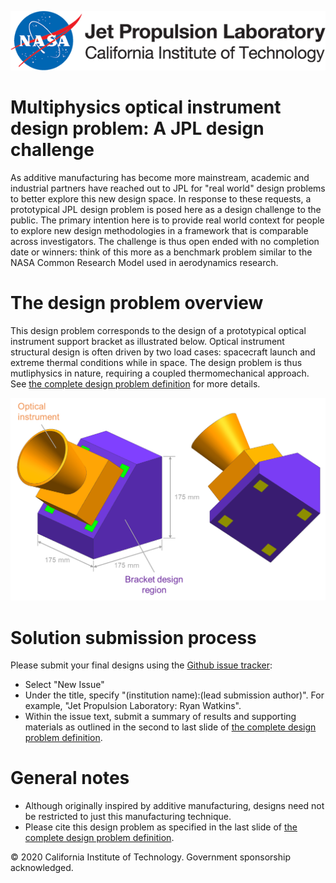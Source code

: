 ![Jet Propulsion Laboratory, California Institute of Technology (NASA JPL)](images/nasa-jpl-logo.png)
# Multiphysics optical instrument design problem: A JPL design challenge

As additive manufacturing has become more mainstream, academic and industrial
partners have reached out to JPL for "real world" design problems to better
explore this new design space. In response to these requests, a prototypical JPL
design problem is posed here as a design challenge to the public. The primary
intention here is to provide real world context for people to explore new design
methodologies in a framework that is comparable across investigators. The
challenge is thus open ended with no completion date or winners: think of this
more as a benchmark problem similar to the NASA Common Research Model used in
aerodynamics research.

# The design problem overview

This design problem corresponds to the design of a prototypical optical instrument
support bracket as illustrated below. Optical instrument structural design is often driven by two
load cases: spacecraft launch and extreme thermal conditions while in space.
The design problem is thus mutliphysics in nature, requiring a coupled
thermomechanical approach. See [the complete design problem
definition](blob/master/Multiphysic%20JPL%20design%20problem.pdf) for more details.

![Design problem geometric definition](images/configuration.png)


# Solution submission process

Please submit your final designs using the [Github issue tracker](https://github.com/nasa-jpl/design-challenge-multiphysics/issues):
- Select "New Issue"
- Under the title, specify "(institution name):(lead submission author)". For 
  example, "Jet Propulsion Laboratory: Ryan Watkins". 
- Within the issue text, submit a summary of results and supporting materials as
 outlined in the second to last slide of [the complete design problem
definition](blob/master/Multiphysic%20JPL%20design%20problem.pdf).

# General notes

- Although originally inspired by additive manufacturing, designs need not be
restricted to just this manufacturing technique.
- Please cite this design problem as specified in the last slide of [the
  complete design problem
  definition](blob/master/Multiphysic%20JPL%20design%20problem.pdf).

© 2020 California Institute of Technology. Government sponsorship acknowledged.




